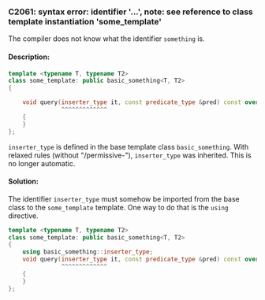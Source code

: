 ### C2061: syntax error: identifier '...', note: see reference to class template instantiation 'some_template'
The compiler does not know what the identifier `something` is.

#### Description:
```cpp
template <typename T, typename T2>
class some_template: public basic_something<T, T2>
{

    void query(inserter_type it, const predicate_type &pred) const override
               ^^^^^^^^^^^^^
    {
    }
};
```

`inserter_type` is defined in the base template class `basic_something`. With relaxed rules (without "/permissive-"), `inserter_type` was inherited. This is no longer automatic.

#### Solution:
The identifier `inserter_type` must somehow be imported from the base class to the `some_template` template. One way to do that is the `using` directive.

```cpp
template <typename T, typename T2>
class some_template: public basic_something<T, T2>
{
    using basic_something::inserter_type;
    void query(inserter_type it, const predicate_type &pred) const override
               ^^^^^^^^^^^^^
    {
    }
};
```
